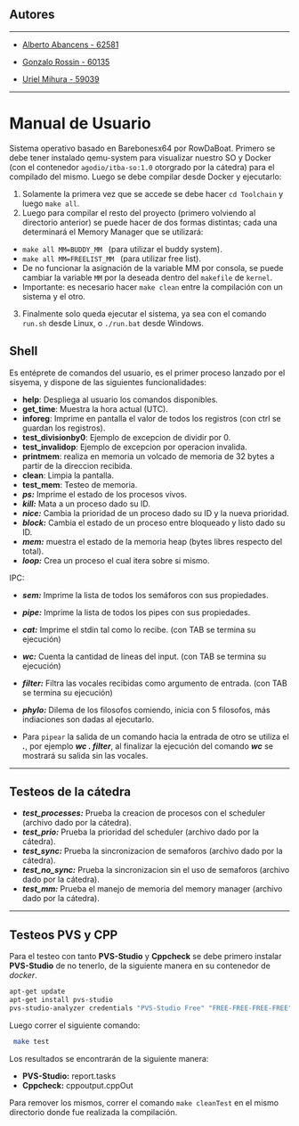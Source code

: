 ## Autores
<hr>

- [Alberto Abancens - 62581](https://github.com/tataabancens/)

- [Gonzalo Rossin - 60135](https://github.com/GonzaloRossin/)
 
- [Uriel Mihura - 59039](https://github.com/uri-99/)

<hr>

# Manual de Usuario
Sistema operativo basado en Barebonesx64 por RowDaBoat. Primero se debe tener instalado qemu-system para visualizar nuestro SO y Docker (con el contenedor `agodio/itba-so:1.0` otorgrado por la cátedra) para el compilado del mismo. Luego se debe compilar desde Docker y ejecutarlo:
1. Solamente la primera vez que se accede se debe hacer ```cd Toolchain``` y luego ```make all```.
2. Luego para compilar el resto del proyecto (primero volviendo al directorio anterior) se puede hacer de dos formas distintas; cada una determinará el Memory Manager que se utilizará:
- `make all MM=BUDDY_MM ` (para utilizar el buddy system).
- `make all MM=FREELIST_MM ` (para utilizar free list).
- De no funcionar la asignación de la variable MM por consola, se puede cambiar la variable `MM` por la deseada dentro del `makefile` de `kernel`. 
- Importante: es necesario hacer `make clean` entre la compilación con un sistema y el otro.
3. Finalmente solo queda ejecutar el sistema, ya sea con el comando ```run.sh``` desde Linux, o ```./run.bat``` desde Windows.

## Shell
Es entéprete de comandos del usuario, es el primer proceso lanzado por el sisyema, y dispone de las siguientes funcionalidades:
- **help**: Despliega al usuario los comandos disponibles. 
- **get_time**: Muestra la hora actual (UTC).
- **inforeg**: Imprime en pantalla el valor de todos los registros (con ctrl se guardan los registros).
- **test_divisionby0**: Ejemplo de excepcion de dividir por 0.
- **test_invalidop**: Ejemplo de excepcion por operacion invalida.
- **printmem**: realiza en memoria un volcado de memoria de 32 bytes a partir de la direccion recibida.
- **clean**: Limpia la pantalla.
- **test_mem**: Testeo de memoria.
- ***ps:*** Imprime el estado de los procesos vivos.
- ***kill:*** Mata a un proceso dado su ID.
- ***nice:*** Cambia la prioridad de un proceso dado su ID y la nueva prioridad.
- ***block:*** Cambia el estado de un proceso entre bloqueado y listo dado su ID.
- ***mem:*** muestra el estado de la memoria heap (bytes libres respecto del total).
- ***loop:*** Crea un proceso el cual itera sobre si mismo.

IPC:
- ***sem:*** Imprime la lista de todos los semáforos con sus propiedades.
- ***pipe:*** Imprime la lista de todos los pipes con sus propiedades.
- ***cat:*** Imprime el stdin tal como lo recibe. (con TAB se termina su ejecución)
- ***wc:*** Cuenta la cantidad de líneas del input. (con TAB se termina su ejecución)
- ***filter:*** Filtra las vocales recibidas como argumento de entrada. (con TAB se termina su ejecución)

- ***phylo:*** Dilema de los filosofos comiendo, inicia con 5 filosofos, más indiaciones son dadas al ejecutarlo.

- Para ```pipear``` la salida de un comando hacia la entrada de otro se utiliza el ***.***, por ejemplo ***wc . filter***, al finalizar la ejecución del comando ***wc*** se mostrará su salida sin las vocales.


----------------------------------
## Testeos de la cátedra
- ***test_processes:*** Prueba la creacion de procesos con el scheduler (archivo dado por la cátedra).
- ***test_prio:*** Prueba la prioridad del scheduler (archivo dado por la cátedra).
- ***test_sync:*** Prueba la sincronizacion de semaforos (archivo dado por la cátedra).
- ***test_no_sync:*** Prueba la sincronizacion sin el uso de semaforos (archivo dado por la cátedra).
- ***test_mm:*** Prueba el manejo de memoria del memory manager (archivo dado por la cátedra).


---------------------------------

## Testeos PVS y CPP

Para el testeo con tanto **PVS-Studio** y **Cppcheck** se debe primero instalar **PVS-Studio** de no tenerlo, de la siguiente manera en su contenedor de *docker*.
```bash
apt-get update
apt-get install pvs-studio
pvs-studio-analyzer credentials "PVS-Studio Free" "FREE-FREE-FREE-FREE"
```
Luego correr el siguiente comando:
```bash
 make test
```
Los resultados se encontrarán de la siguiente manera:

 - **PVS-Studio:** report.tasks
 - **Cppcheck:** cppoutput.cppOut

Para remover los mismos, correr el comando `make cleanTest` en el mismo directorio donde fue realizada la compilación.